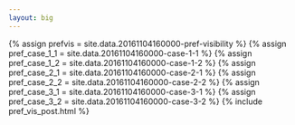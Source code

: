 ```yaml
---
layout: big
---
```

{% assign prefvis = site.data.20161104160000-pref-visibility %}
{% assign pref_case_1_1 = site.data.20161104160000-case-1-1 %}
{% assign pref_case_1_2 = site.data.20161104160000-case-1-2 %}
{% assign pref_case_2_1 = site.data.20161104160000-case-2-1 %}
{% assign pref_case_2_2 = site.data.20161104160000-case-2-2 %}
{% assign pref_case_3_1 = site.data.20161104160000-case-3-1 %}
{% assign pref_case_3_2 = site.data.20161104160000-case-3-2 %}
{% include pref_vis_post.html %}
